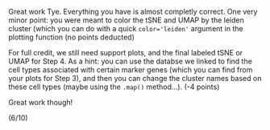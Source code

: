 Great work Tye. Everything you have is almost completly correct. One very minor point: you were meant to color the tSNE and UMAP by the leiden cluster (which you can do with a quick `color='leiden'` argument in the plotting function (no points deducted)

For full credit, we still need support plots, and the final labeled tSNE or UMAP for Step 4. As a hint: you can use the databse we linked to find the cell types associated with certain marker genes (which you can find from your plots for Step 3), and then you can change the cluster names based on these cell types (maybe using the `.map()` method...).  (-4 points)

Great work though!

(6/10)
